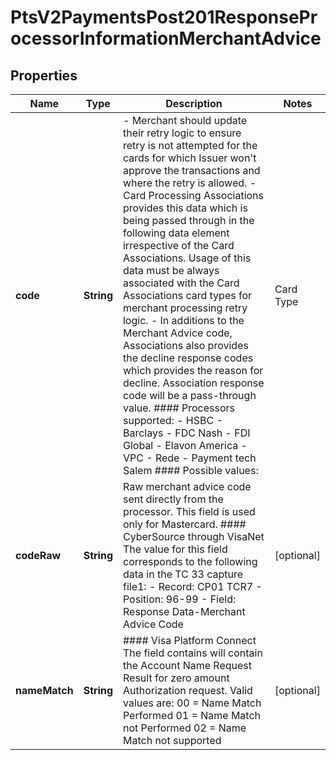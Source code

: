 
# PtsV2PaymentsPost201ResponseProcessorInformationMerchantAdvice

## Properties
Name | Type | Description | Notes
------------ | ------------- | ------------- | -------------
**code** | **String** | - Merchant should update their retry logic to ensure retry is not attempted for the cards for which Issuer won&#39;t approve the transactions and where the retry is allowed. - Card Processing Associations provides this data which is being passed through in the following data element irrespective of the Card Associations.   Usage of this data must be always associated with the Card Associations card types for merchant processing retry logic. - In additions to the Merchant Advice code, Associations also provides the decline response codes which provides the reason for decline.  Association response code will be a pass-through value.  #### Processors supported:   - HSBC   - Barclays   - FDC Nash   - FDI Global   - Elavon America   - VPC   - Rede   - Payment tech Salem   #### Possible values: | Card Type   | Advice Code   |  Description                                | | ----------- | ------------- | ------------------------------------------- | | VISA        | 1             | Issuer never approves                       | | VISA        | 2             | Issuer cannot approve at this time          | | VISA        | 3             | Data quality/revalidate payment information | | MasterCard  | 01            | New account information available           | | MasterCard  | 02            | Try Again Later                             | | MasterCard  | 03            | Do Not Try Again                            | | MasterCard  | 04            | Token not supported                         | | MasterCard  | 21            | Do not honor                                | | MasterCard  | 22            | Merchant does not qualify for product code  | | MasterCard  | 24            | Retry after 1 hour                          | | MasterCard  | 25            | Retry after 24 hours                        | | MasterCard  | 26            | Retry after 2 days                          | | MasterCard  | 27            | Retry after 4 days                          | | MasterCard  | 28            | Retry after 6 days                          | | MasterCard  | 29            | Retry after 8 days                          | | MasterCard  | 30            | Retry after 10 days                         | | MasterCard  | 40            | Consumer non-reloadable prepaid card        | | MasterCard  | 41            | Consumer single-use virtual card number     | | MasterCard  | 42            | Sanctions score exceeds threshold value     | | MasterCard  | 99            | Do Not Try Again                            |  |  [optional]
**codeRaw** | **String** | Raw merchant advice code sent directly from the processor. This field is used only for Mastercard.  #### CyberSource through VisaNet The value for this field corresponds to the following data in the TC 33 capture file1: - Record: CP01 TCR7 - Position: 96-99 - Field: Response Data-Merchant Advice Code  |  [optional]
**nameMatch** | **String** | #### Visa Platform Connect The field contains will contain the Account Name Request Result for zero amount Authorization request. Valid values are:  00 &#x3D; Name Match Performed 01 &#x3D; Name Match not Performed 02 &#x3D; Name Match not supported  |  [optional]



